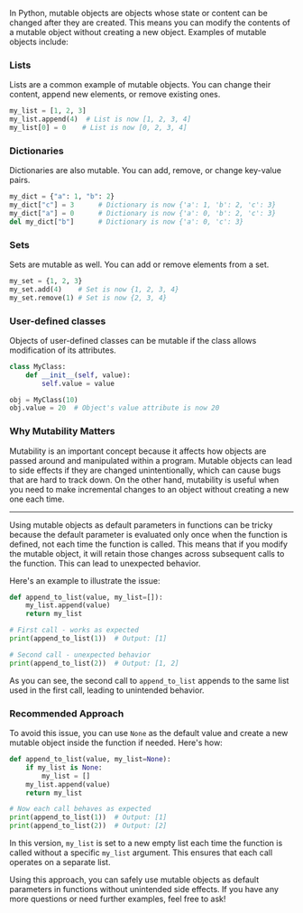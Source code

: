 In Python, mutable objects are objects whose state or content can be changed after they are created. This means you can modify the contents of a mutable object without creating a new object. Examples of mutable objects include:

### Lists
Lists are a common example of mutable objects. You can change their content, append new elements, or remove existing ones.
```python
my_list = [1, 2, 3]
my_list.append(4)  # List is now [1, 2, 3, 4]
my_list[0] = 0    # List is now [0, 2, 3, 4]
```

### Dictionaries
Dictionaries are also mutable. You can add, remove, or change key-value pairs.
```python
my_dict = {"a": 1, "b": 2}
my_dict["c"] = 3      # Dictionary is now {'a': 1, 'b': 2, 'c': 3}
my_dict["a"] = 0      # Dictionary is now {'a': 0, 'b': 2, 'c': 3}
del my_dict["b"]      # Dictionary is now {'a': 0, 'c': 3}
```

### Sets
Sets are mutable as well. You can add or remove elements from a set.
```python
my_set = {1, 2, 3}
my_set.add(4)    # Set is now {1, 2, 3, 4}
my_set.remove(1) # Set is now {2, 3, 4}
```

### User-defined classes
Objects of user-defined classes can be mutable if the class allows modification of its attributes.
```python
class MyClass:
    def __init__(self, value):
        self.value = value

obj = MyClass(10)
obj.value = 20  # Object's value attribute is now 20
```

### Why Mutability Matters
Mutability is an important concept because it affects how objects are passed around and manipulated within a program. Mutable objects can lead to side effects if they are changed unintentionally, which can cause bugs that are hard to track down. On the other hand, mutability is useful when you need to make incremental changes to an object without creating a new one each time.

---

Using mutable objects as default parameters in functions can be tricky because the default parameter is evaluated only once when the function is defined, not each time the function is called. This means that if you modify the mutable object, it will retain those changes across subsequent calls to the function. This can lead to unexpected behavior.

Here's an example to illustrate the issue:

```python
def append_to_list(value, my_list=[]):
    my_list.append(value)
    return my_list

# First call - works as expected
print(append_to_list(1))  # Output: [1]

# Second call - unexpected behavior
print(append_to_list(2))  # Output: [1, 2]
```

As you can see, the second call to `append_to_list` appends to the same list used in the first call, leading to unintended behavior.

### Recommended Approach
To avoid this issue, you can use `None` as the default value and create a new mutable object inside the function if needed. Here's how:

```python
def append_to_list(value, my_list=None):
    if my_list is None:
        my_list = []
    my_list.append(value)
    return my_list

# Now each call behaves as expected
print(append_to_list(1))  # Output: [1]
print(append_to_list(2))  # Output: [2]
```

In this version, `my_list` is set to a new empty list each time the function is called without a specific `my_list` argument. This ensures that each call operates on a separate list.

Using this approach, you can safely use mutable objects as default parameters in functions without unintended side effects. If you have any more questions or need further examples, feel free to ask!